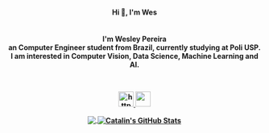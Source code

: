 
<p align="center">
	<h4 align="center"> Hi 👋, I'm Wes <h4/>
</p>

<div align="center">
	<p>
		<br>I'm Wesley Pereira
		<br>an Computer Engineer student from Brazil, currently studying at Poli USP.
    <br> I am interested in Computer Vision, Data Science, Machine Learning and AI.
	</p>
<div/>

<br/>

<p align="center">
	<a href="https://medium.com/wespereira">
		<img width="30" src="https://raw.githubusercontent.com/rahuldkjain/github-profile-readme-generator/master/src/images/icons/Social/medium.svg" alt="https://medium.com/wespereira">
  	<a/>	
  	<a href="https://www.linkedin.com/in/wes-pereira/">
  		<img width="30" src="https://image.flaticon.com/icons/png/512/174/174857.png">
  	<a/>
</p>

<p align="center">
  <a href="https://github.com/wespereira/wespereira">
  <img align="center" src="https://github-readme-stats.vercel.app/api/top-langs/?username=wespereira&hide=java,html&title_color=ffffff&text_color=c9cacc&icon_color=2bbc8a&bg_color=1d1f21" />
</a>

<a href="https://github.com/wespereira/wespereira">
  <img align="center" src="https://github-readme-stats.vercel.app/api?username=wespereira&show_icons=true&line_height=27&count_private=true&title_color=ffffff&text_color=c9cacc&icon_color=2bbc8a&bg_color=1d1f21" alt="Catalin's GitHub Stats" />
</p>
